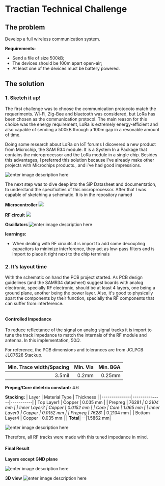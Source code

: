 
# Tractian Technical Challenge

## The problem

Develop a full wireless communication system. 

**Requirements:**
- Send a file of size 500kB;
- The devices should be 100m apart open-air;
- At least  one of the devices must be battery powered.

## The solution

### 1. Sketch it up!

The first challenge was to choose the communication protocoto match the requeriments. Wi-Fi, Zig-Bee and bluetooth was considered, but LoRa has been chosen as the communication protocol. The main reason for this choice was the energy requirement, LoRa is extremely energy-efficient and also capable of sending a 500kB through a 100m gap in a resonable amount of time.

Doing some research about LoRa on IoT forums I dicovered a new product from Microchip, the SAM R34 module. It is a System In a Package that contains the microprocessor and the LoRa module in a single chip. Besides this advantages, I preferred this solution because I've already make other projects with Microchips products., and i've had good impressions.


<!-- imagem do chip -->
![enter image description here](http://www.grupoautcomp.com.br/wp-content/uploads/2019/03/ic-tfbga-64pin-samr34-ps.png)

The next step was to dive deep into the SiP Datasheet and documentation, to understand the specificities of this microprocessor. After that I was capable of sketching a schematic. It is in the repository named  <!-- nome do arquivo -->

**Microcontroller**
![](https://i.ibb.co/yyt4CdD/image.png)

**RF circuit**
![](https://i.ibb.co/BsSNCs8/image.png)

**Oscillators**
![enter image description here](https://i.ibb.co/TT2GGXR/image.png)


**learnings:**

- When dealing with RF circuits it is import to add some decoupling capacitors to minimize interference, they act as low-pass filters and is import to place it right next to the chip terminals

### 2. It’s layout time
 
With the schematic on hand the PCB project started. As PCB design guidelines (and the SAMR34 datasheet) suggest boards with analog electronic, specially RF electronic, should be at least 4 layers, one being a ground plane, another being the power layer. Also, it's good to physically apart the components by their function, specially the RF components that can suffer from interference. 

![<!-- image of the sites -->](https://i.ibb.co/sbyjxYt/Screenshot-from-2022-12-19-00-41-28.png)

#### Controlled Impedance
To reduce reflectance of the signal on analog signal tracks it is import to tune the track impedance to match the internals of the RF module and antenna. In this implementation, 50$\Omega$. 

For reference, the PCB dimensions and tolerances are from JCLPCB JLC7628 Stackup.

|  Min. Trace width/Spacing  | Min. Via  |   Min. BGA |
|---:|---:|---:|
|3.5mil|0.2mm|0.25mm

**Prepeg/Core dieletric constant:**  4.6

**Stacking:**
| Layer         | Material Type | Thickness |
|---------------|---------------|-----------|
| Top Layer1    | Copper        | 0.035 mm  |
| Prepreg       | 7628*1        | 0.2104 mm |
| Inner Layer2  | Copper        | 0.0152 mm |
| Core          | Core          | 1.065 mm  |
| Inner Layer3  | Copper        | 0.0152 mm |
| Prepreg       | 7628*1        | 0.2104 mm |
| Bottom Layer4 | Copper        | 0.035 mm  |
| **Total**| --|1.5862 mm|

![enter image description here](https://i.ibb.co/chhNMYm/Screenshot-from-2022-12-19-03-08-22.png)

Therefore, all RF tracks were made with this tuned impedance in mind.

#### Final Result

**Layers except GND plane**

![enter image description here](https://i.ibb.co/2nRzX3c/image.png)


**3D view**
![enter image description here](https://i.ibb.co/Gk8Cv96/Screenshot-from-2022-12-19-03-32-25.png)

